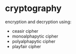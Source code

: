 # cryptography
encryption and decryption using:
- ceasir cipher
- monoalphapytic cipher
- polyalphapytic cipher
- playfair cipher
